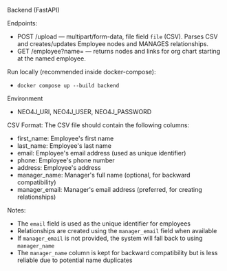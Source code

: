 Backend (FastAPI)

Endpoints:
- POST /upload  — multipart/form-data, file field `file` (CSV). Parses CSV and creates/updates Employee nodes and MANAGES relationships.
- GET /employee?name= — returns nodes and links for org chart starting at the named employee.

Run locally (recommended inside docker-compose):
- `docker compose up --build backend`

Environment
- NEO4J_URI, NEO4J_USER, NEO4J_PASSWORD

CSV Format:
The CSV file should contain the following columns:
- first_name: Employee's first name
- last_name: Employee's last name
- email: Employee's email address (used as unique identifier)
- phone: Employee's phone number
- address: Employee's address
- manager_name: Manager's full name (optional, for backward compatibility)
- manager_email: Manager's email address (preferred, for creating relationships)

Notes:
- The `email` field is used as the unique identifier for employees
- Relationships are created using the `manager_email` field when available
- If `manager_email` is not provided, the system will fall back to using `manager_name`
- The `manager_name` column is kept for backward compatibility but is less reliable due to potential name duplicates